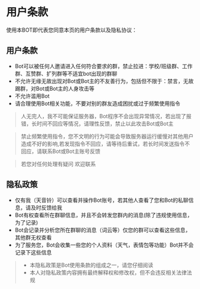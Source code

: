 # 用户条款
使用本BOT即代表您同意本页的用户条款以及隐私协议：<br />
## 用户条款
- Bot可以被任何人邀请进入任何符合要求的群，禁止拉进：学校/班级群、工作群、互赞群、扩列群等不适宜bot出现的群聊<br />
- 不允许无缘无故出现对Bot或Bot主的不友善行为，包括但不限于：禁言，无故踢群，对Bot或Bot主的人身攻击等<br />
- 不允许滥用Bot<br />
- 请合理使用Bot相关功能，不要对别的群友造成困扰或过于频繁使用指令
>人无完人，我不可能保证服务器，Bot程序不会出现异常情况，若出现了报错，长时间不回应等情况，请理性反馈，禁止以此攻击Bot或Bot主

>禁止频繁使用指令，您不文明的行为可能会导致服务器运行缓慢对其他用户造成不好的影响,若发现指令不回应，请等待后重试，若长时间发送指令不回应，请联系Bot或Bot主账号反馈

>若您对任何处理有疑问 欢迎联系
## 隐私政策
- 仅有我（天音铃）可以查看并操作Bot账号，若其他人查看了您和Bot的私聊信息，请及时反馈给我<br />
- Bot有权查看所在群聊信息，并且不会转发您群内的消息(除了违规使用信息，为了记录)<br />
- Bot会记录并分析您所在群聊的消息（词云等）仅您的群可以查看这些信息，其他群无权查看<br />
- 为了服务您，Bot会收集一些您的个人资料（天气，表情包等功能）Bot并不会记录下这些信息<br />

> - 本隐私政策是Bot使用条款的组成之一，请您仔细阅读<br />
> - 本人对隐私政策内容拥有最终解释权和修改权，但不会违反相关法律法规
